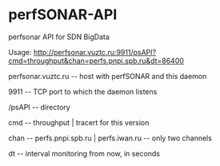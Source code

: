 perfSONAR-API
=============
perfsonar API for SDN BigData

Usage: http://perfsonar.vuztc.ru:9911/psAPI?cmd=throughput&chan=perfs.pnpi.spb.ru&dt=86400

perfsonar.vuztc.ru -- host with perfSONAR and this daemon

9911 -- TCP port to which the daemon listens

/psAPI -- directory

cmd -- throughput | tracert for this version

chan -- perfs.pnpi.spb.ru | perfs.iwan.ru -- only two channels

dt -- interval monitoring from now, in seconds
